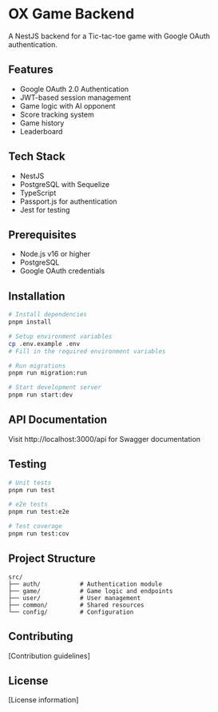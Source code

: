# OX Game Backend

A NestJS backend for a Tic-tac-toe game with Google OAuth authentication.

## Features
- Google OAuth 2.0 Authentication
- JWT-based session management
- Game logic with AI opponent
- Score tracking system
- Game history
- Leaderboard

## Tech Stack
- NestJS
- PostgreSQL with Sequelize
- TypeScript
- Passport.js for authentication
- Jest for testing

## Prerequisites
- Node.js v16 or higher
- PostgreSQL
- Google OAuth credentials

## Installation
```bash
# Install dependencies
pnpm install

# Setup environment variables
cp .env.example .env
# Fill in the required environment variables

# Run migrations
pnpm run migration:run

# Start development server
pnpm run start:dev
```

## API Documentation
Visit http://localhost:3000/api for Swagger documentation

## Testing
```bash
# Unit tests
pnpm run test

# e2e tests
pnpm run test:e2e

# Test coverage
pnpm run test:cov
```

## Project Structure
```
src/
├── auth/           # Authentication module
├── game/           # Game logic and endpoints
├── user/           # User management
├── common/         # Shared resources
└── config/         # Configuration
```

## Contributing
[Contribution guidelines]

## License
[License information]